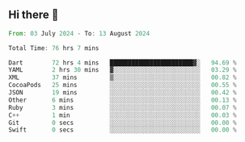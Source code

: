## Hi there 👋

<!--START_SECTION:waka-->

```rust
From: 03 July 2024 - To: 13 August 2024

Total Time: 76 hrs 7 mins

Dart        72 hrs 4 mins   ███████████████████████▓░   94.69 %
YAML        2 hrs 30 mins   ▓░░░░░░░░░░░░░░░░░░░░░░░░   03.29 %
XML         37 mins         ▒░░░░░░░░░░░░░░░░░░░░░░░░   00.82 %
CocoaPods   25 mins         ░░░░░░░░░░░░░░░░░░░░░░░░░   00.55 %
JSON        19 mins         ░░░░░░░░░░░░░░░░░░░░░░░░░   00.42 %
Other       6 mins          ░░░░░░░░░░░░░░░░░░░░░░░░░   00.13 %
Ruby        3 mins          ░░░░░░░░░░░░░░░░░░░░░░░░░   00.07 %
C++         1 min           ░░░░░░░░░░░░░░░░░░░░░░░░░   00.03 %
Git         0 secs          ░░░░░░░░░░░░░░░░░░░░░░░░░   00.00 %
Swift       0 secs          ░░░░░░░░░░░░░░░░░░░░░░░░░   00.00 %
```

<!--END_SECTION:waka-->

<!--
**mathiskakal/mathiskakal** is a ✨ _special_ ✨ repository because its `README.md` (this file) appears on your GitHub profile.

Here are some ideas to get you started:

- 🔭 I’m currently working on ...
- 🌱 I’m currently learning ...
- 👯 I’m looking to collaborate on ...
- 🤔 I’m looking for help with ...
- 💬 Ask me about ...
- 📫 How to reach me: ...
- 😄 Pronouns: ...
- ⚡ Fun fact: ...
-->
